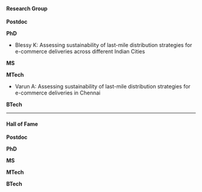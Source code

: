 #### Research Group

**Postdoc**

**PhD**

- Blessy K: Assessing sustainability of last-mile distribution strategies for e-commerce deliveries across different Indian Cities

**MS**

**MTech**

- Varun A: Assessing sustainability of last-mile distribution strategies for e-commerce deliveries in Chennai

**BTech**

---

#### Hall of Fame

**Postdoc**

**PhD**

**MS**

**MTech**

**BTech**

